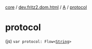[core](../../index.md) / [dev.fritz2.dom.html](../index.md) / [A](index.md) / [protocol](./protocol.md)

# protocol

(js) `var protocol: Flow<`[`String`](https://kotlinlang.org/api/latest/jvm/stdlib/kotlin/-string/index.html)`>`